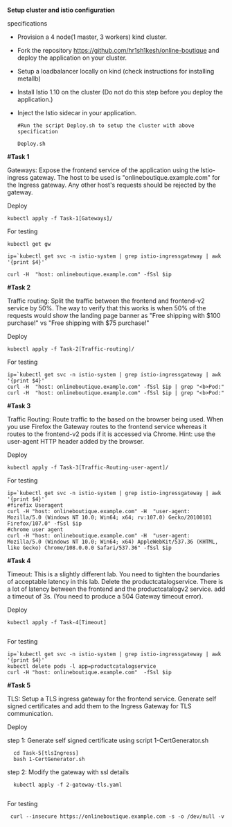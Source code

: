 **Setup cluster and istio configuration**

specifications 

- Provision a 4 node(1 master, 3 workers) kind cluster.
- Fork the repository https://github.com/hr1sh1kesh/online-boutique and deploy the application on your cluster.
- Setup a loadbalancer locally on kind (check instructions for installing metallb)
- Install Istio 1.10 on the cluster (Do not do this step before you deploy the application.)
- Inject the Istio sidecar in your application.




  `#Run the script Deploy.sh to setup the cluster with above specification` 
  
  ```
  Deploy.sh
  ``` 

**#Task 1**

Gateways:
Expose the frontend service of the application using the Istio-ingress gateway.
The host to be used is "onlineboutique.example.com" for the Ingress gateway. Any other host's requests should be rejected by the gateway.

Deploy 

  ```
  kubectl apply -f Task-1[Gateways]/
  
  ```
  
For testing 

```
kubectl get gw

ip=`kubectl get svc -n istio-system | grep istio-ingressgateway | awk '{print $4}'`

curl -H  "host: onlineboutique.example.com" -fSsl $ip

```

**#Task 2**

Traffic routing:
Split the traffic between the frontend and frontend-v2 service by 50%.
The way to verify that this works is when 50% of the requests would show the landing page banner as "Free shipping with $100 purchase!" vs "Free shipping with $75 purchase!"

Deploy

  ```
  kubectl apply -f Task-2[Traffic-routing]/
  ```
  
For testing 

```
ip=`kubectl get svc -n istio-system | grep istio-ingressgateway | awk '{print $4}'`
curl -H  "host: onlineboutique.example.com" -fSsl $ip | grep "<b>Pod:"
curl -H  "host: onlineboutique.example.com" -fSsl $ip | grep "<b>Pod:"

```

**#Task 3**

Traffic Routing:
Route traffic to the based on the browser being used.
When you use Firefox the Gateway routes to the frontend service whereas it routes to the frontend-v2 pods if it is accessed via Chrome.
Hint: use the user-agent HTTP header added by the browser.

Deploy
  ```
  kubectl apply -f Task-3[Traffic-Routing-user-agent]/
  
  ```
For testing

```
ip=`kubectl get svc -n istio-system | grep istio-ingressgateway | awk '{print $4}'`
#firefix Useragent
curl -H "host: onlineboutique.example.com" -H  "user-agent: Mozilla/5.0 (Windows NT 10.0; Win64; x64; rv:107.0) Gecko/20100101 Firefox/107.0" -fSsl $ip 
#chrome user agent 
curl -H "host: onlineboutique.example.com" -H  "user-agent: Mozilla/5.0 (Windows NT 10.0; Win64; x64) AppleWebKit/537.36 (KHTML, like Gecko) Chrome/108.0.0.0 Safari/537.36" -fSsl $ip 

```

**#Task 4**

Timeout:
This is a slightly different lab. You need to tighten the boundaries of acceptable latency in this lab.
Delete the productcatalogservice. There is a lot of latency between the frontend and the productcatalogv2 service. add a timeout of 3s. (You need to produce a 504 Gateway timeout error).

Deploy

  ```
  kubectl apply -f Task-4[Timeout]
  
  
  ```
  
  For testing  
  ```
  ip=`kubectl get svc -n istio-system | grep istio-ingressgateway | awk '{print $4}'`
  kubectl delete pods -l app=productcatalogservice
  curl -H "host: onlineboutique.example.com"  -fSsl $ip 
  
  ```
  
**#Task 5**

TLS:
Setup a TLS ingress gateway for the frontend service. Generate self signed certificates and add them to the Ingress Gateway for TLS communication.

Deploy 

  step 1: Generate self signed certificate using script 1-CertGenerator.sh
  
```
  cd Task-5[tlsIngress]
  bash 1-CertGenerator.sh
```
step 2: Modify the gateway with ssl details 

```
  kubectl apply -f 2-gateway-tls.yaml
  
```

For testing  

```
 curl --insecure https://onlineboutique.example.com -s -o /dev/null -v
 
```
